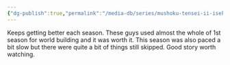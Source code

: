 ```yaml
---
{"dg-publish":true,"permalink":"/media-db/series/mushoku-tensei-ii-isekai-ittara-honki-dasu-2023/","title":"Mushoku Tensei II: Isekai Ittara Honki Dasu","tags":["mediaDB/tv/series"],"noteIcon":"1"}
---
```


Keeps getting better each season. These guys used almost the whole of 1st season for world building and it was worth it. This season was also paced a bit slow but there were quite a bit of things still skipped. Good story worth watching.